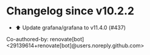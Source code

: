 # Changelog since v10.2.2
- ⬆️ Update grafana/grafana to v11.4.0 (#437)

Co-authored-by: renovate[bot] <29139614+renovate[bot]@users.noreply.github.com> 
